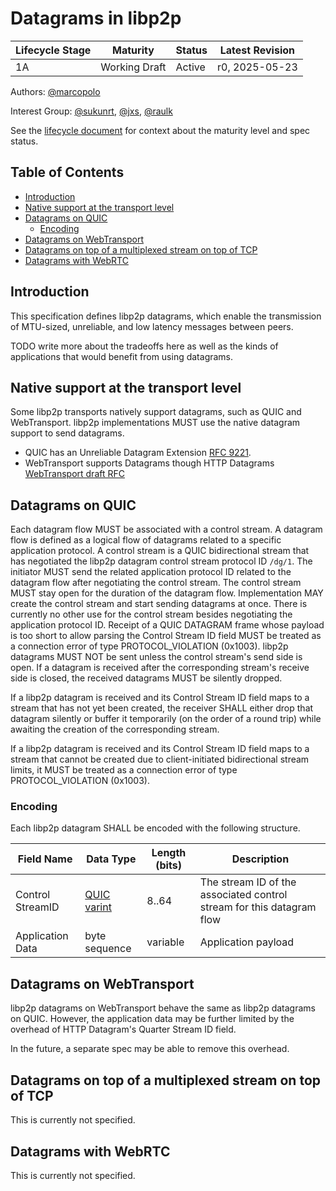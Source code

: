 # Datagrams in libp2p

| Lifecycle Stage | Maturity      | Status | Latest Revision |
| --------------- | ------------- | ------ | --------------- |
| 1A              | Working Draft | Active | r0, 2025-05-23  |

Authors: [@marcopolo]

Interest Group: [@sukunrt], [@jxs], [@raulk]

[@marcopolo]: https://github.com/marcopolo
[@sukunrt]: https://github.com/sukunrt
[@jxs]: https://github.com/jxs
[@raulk]: https://github.com/raulk

See the [lifecycle document][lifecycle-spec] for context about the maturity level
and spec status.

[lifecycle-spec]: https://github.com/libp2p/specs/blob/master/00-framework-01-spec-lifecycle.md

## Table of Contents

- [Introduction](#introduction)
- [Native support at the transport level](#native-support-at-the-transport-level)
- [Datagrams on QUIC](#datagrams-on-quic)
  - [Encoding](#encoding)
- [Datagrams on WebTransport](#datagrams-on-webtransport)
- [Datagrams on top of a multiplexed stream on top of TCP](#datagrams-on-top-of-a-multiplexed-stream-on-top-of-tcp)
- [Datagrams with WebRTC](#datagrams-with-webrtc)

## Introduction

This specification defines libp2p datagrams, which enable the transmission of
MTU-sized, unreliable, and low latency messages between peers.

TODO write more about the tradeoffs here as well as the kinds of applications that would benefit from using datagrams.

## Native support at the transport level

Some libp2p transports natively support datagrams, such as QUIC and
WebTransport. libp2p implementations MUST use the native datagram support to
send datagrams.

- QUIC has an Unreliable Datagram Extension [RFC 9221].
- WebTransport supports Datagrams though HTTP Datagrams [WebTransport draft RFC](https://www.ietf.org/archive/id/draft-ietf-webtrans-http3-12.html#name-datagrams)

## Datagrams on QUIC

Each datagram flow MUST be associated with a control stream. A datagram flow is
defined as a logical flow of datagrams related to a specific application
protocol. A control stream is a QUIC bidirectional stream that has negotiated
the libp2p datagram control stream protocol ID `/dg/1`. The initiator MUST send
the related application protocol ID related to the datagram flow after
negotiating the control stream. The control stream MUST stay open for the
duration of the datagram flow. Implementation MAY create the control stream and
start sending datagrams at once. There is currently no other use for the control
stream besides negotiating the application protocol ID. Receipt of a QUIC
DATAGRAM frame whose payload is too short to allow parsing the Control Stream ID
field MUST be treated as a connection error of type PROTOCOL_VIOLATION (0x1003).
libp2p datagrams MUST NOT be sent unless the control stream's send side is open.
If a datagram is received after the corresponding stream's receive side is
closed, the received datagrams MUST be silently dropped.

If a libp2p datagram is received and its Control Stream ID field maps to a
stream that has not yet been created, the receiver SHALL either drop that
datagram silently or buffer it temporarily (on the order of a round trip) while
awaiting the creation of the corresponding stream.

If a libp2p datagram is received and its Control Stream ID field maps to a
stream that cannot be created due to client-initiated bidirectional stream
limits, it MUST be treated as a connection error of type PROTOCOL_VIOLATION
(0x1003).

### Encoding

Each libp2p datagram SHALL be encoded with the following structure.

| Field Name       | Data Type     | Length (bits) | Description                                                           |
| ---------------- | ------------- | ------------- | --------------------------------------------------------------------- |
| Control StreamID | [QUIC varint] | 8..64         | The stream ID of the associated control stream for this datagram flow |
| Application Data | byte sequence | variable      | Application payload                                                   |

## Datagrams on WebTransport

libp2p datagrams on WebTransport behave the same as libp2p datagrams on QUIC.
However, the application data may be further limited by the overhead of HTTP
Datagram's Quarter Stream ID field.

In the future, a separate spec may be able to remove this overhead.

## Datagrams on top of a multiplexed stream on top of TCP

This is currently not specified.

## Datagrams with WebRTC

This is currently not specified.

[RFC 9221]: https://www.rfc-editor.org/rfc/rfc9221
[QUIC varint]: https://www.rfc-editor.org/rfc/rfc9000.html#name-variable-length-integer-enc

